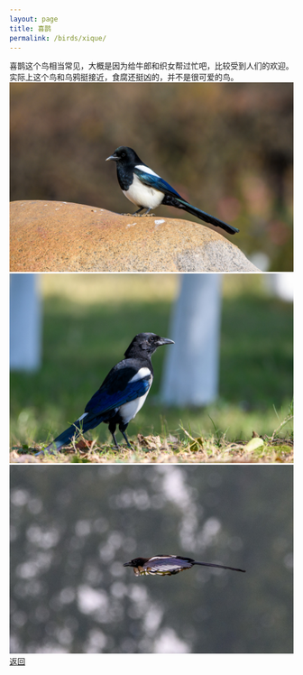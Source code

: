 ```yaml
---
layout: page
title: 喜鹊
permalink: /birds/xique/
---
```

喜鹊这个鸟相当常见，大概是因为给牛郎和织女帮过忙吧，比较受到人们的欢迎。实际上这个鸟和乌鸦挺接近，食腐还挺凶的，并不是很可爱的鸟。 
![](../picture/喜鹊/DSC_1633.jpg)
![](../picture/喜鹊/DSC_2722.jpg)
![](../picture/喜鹊/DSC_7546.jpg)
[返回](../../)

